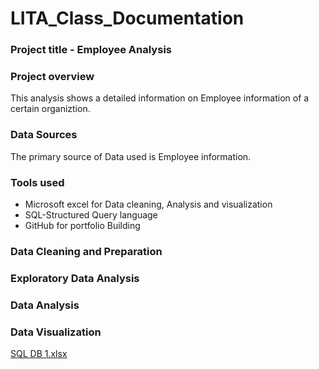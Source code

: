 # LITA_Class_Documentation

### Project title - Employee Analysis

### Project overview 
This analysis shows a detailed information on Employee information of a certain organiztion. 

### Data Sources
The primary source of Data used is Employee information. 
 ### Tools used
- Microsoft excel for Data cleaning, Analysis and visualization
- SQL-Structured Query language
- GitHub for portfolio Building
### Data Cleaning and Preparation
### Exploratory Data Analysis
### Data Analysis

### Data Visualization
[SQL DB 1.xlsx](https://github.com/user-attachments/files/17581189/SQL.DB.1.xlsx)
